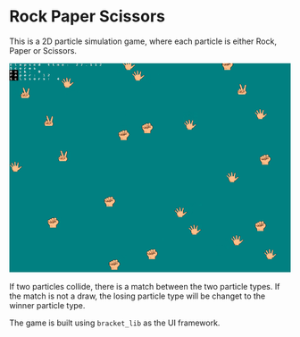 # Rock Paper Scissors

This is a 2D particle simulation game, where each particle is either Rock, Paper or Scissors.

![](https://github.com/herculanodavi/rock-paper-scissors/blob/main/resources/game.gif)

If two particles collide, there is a match between the two particle types. If the match is not a draw, the losing particle type will be changet to the winner particle type. 

The game is built using `bracket_lib` as the UI framework. 
